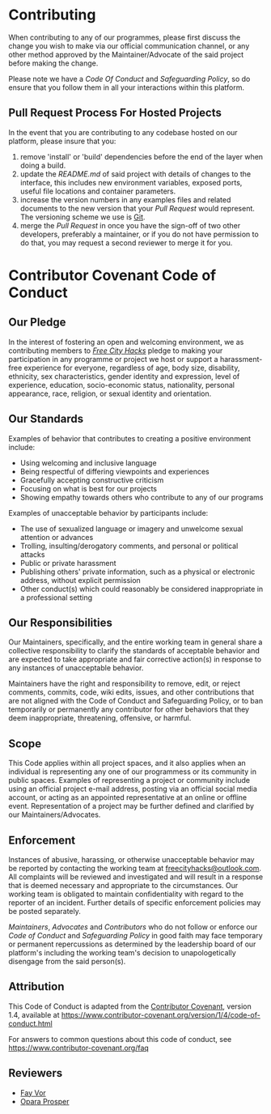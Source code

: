 # Contributing

When contributing to any of our programmes, please first discuss the change you wish to make via our official communication channel, or any other method approved by the Maintainer/Advocate of the said project before making the change. 

Please note we have a *Code Of Conduct* and *Safeguarding Policy*, so do ensure that you follow them in all your interactions within this platform.

## Pull Request Process For Hosted Projects

In the event that you are contributing to any codebase hosted on our platform, please insure that you:

1. remove 'install' or 'build' dependencies before the end of the layer when doing a 
   build.
2. update the *README.md* of said project with details of changes to the interface, this includes new environment variables, exposed ports, useful file locations and container parameters.
3. increase the version numbers in any examples files and related documents to the new version that your *Pull Request* would represent. The versioning scheme we use is [Git](http://git-scm.com/).
4. merge the *Pull Request* in once you have the sign-off of two other developers, preferably a maintainer, or if you do not have permission to do that, you may request a second reviewer to merge it for you.

# Contributor Covenant Code of Conduct

## Our Pledge

In the interest of fostering an open and welcoming environment, we as contributing members to *[Free City Hacks](https://github.com/freecityhacks)* pledge to making your participation in any programme or project we host or support a harassment-free experience for everyone, regardless of age, body size, disability, ethnicity, sex characteristics, gender identity and expression, level of experience, education, socio-economic status, nationality, personal appearance, race, religion, or sexual identity and orientation.

## Our Standards

Examples of behavior that contributes to creating a positive environment include:
* Using welcoming and inclusive language
* Being respectful of differing viewpoints and experiences
* Gracefully accepting constructive criticism
* Focusing on what is best for our projects
* Showing empathy towards others who contribute to any of our programs

Examples of unacceptable behavior by participants include:
* The use of sexualized language or imagery and unwelcome sexual attention or advances
* Trolling, insulting/derogatory comments, and personal or political attacks
* Public or private harassment
* Publishing others' private information, such as a physical or electronic address, without explicit permission
* Other conduct(s) which could reasonably be considered inappropriate in a professional setting

## Our Responsibilities

Our Maintainers, specifically, and the entire working team in general share a collective responsibility to clarify the standards of acceptable behavior and are expected to take appropriate and fair corrective action(s) in response to any instances of unacceptable behavior.

Maintainers have the right and responsibility to remove, edit, or reject comments, commits, code, wiki edits, issues, and other contributions that are not aligned with the Code of Conduct and Safeguarding Policy, or to ban temporarily or permanently any contributor for other behaviors that they deem inappropriate, threatening, offensive, or harmful.

## Scope

This Code applies within all project spaces, and it also applies when an individual is representing any one of our programmess or its community in public spaces. Examples of representing a project or community include using an official project e-mail address, posting via an official social media account, or acting as an appointed representative at an online or offline event. Representation of a project may be further defined and clarified by our Maintainers/Advocates.

## Enforcement

Instances of abusive, harassing, or otherwise unacceptable behavior may be reported by contacting the working team at [freecityhacks@outlook.com](mailto://freecityhacks@outlook.com). All complaints will be reviewed and investigated and will result in a response that is deemed necessary and appropriate to the circumstances. Our working team is obligated to maintain confidentiality with regard to the reporter of an incident. Further details of specific enforcement policies may be posted separately.

*Maintainers*, *Advocates* and *Contributors* who do not follow or enforce our *Code of Conduct* and *Safeguarding Policy* in good faith may face temporary or permanent repercussions as determined by the leadership board of our platform's including the working team's decision to unapologetically disengage from the said person(s).

## Attribution

This Code of Conduct is adapted from the [Contributor Covenant][homepage], version 1.4, available at https://www.contributor-covenant.org/version/1/4/code-of-conduct.html

[homepage]: https://www.contributor-covenant.org

For answers to common questions about this code of conduct, see https://www.contributor-covenant.org/faq

## Reviewers

* [Fay Vor](https://github.com/phavor)
* [Opara Prosper](https://github.com/OPARA-PROSPER)
